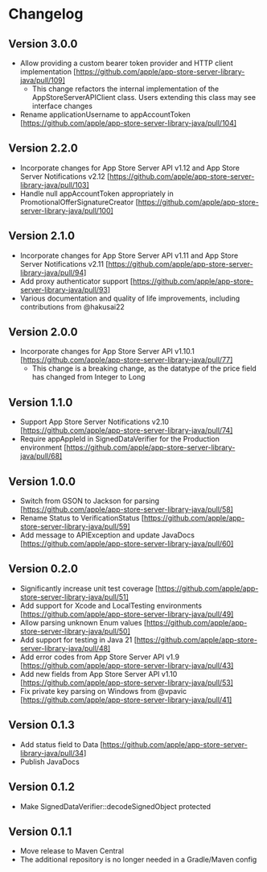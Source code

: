 # Changelog

## Version 3.0.0
- Allow providing a custom bearer token provider and HTTP client implementation [https://github.com/apple/app-store-server-library-java/pull/109]
  - This change refactors the internal implementation of the AppStoreServerAPIClient class. Users extending this class may see interface changes
- Rename applicationUsername to appAccountToken [https://github.com/apple/app-store-server-library-java/pull/104]

## Version 2.2.0
- Incorporate changes for App Store Server API v1.12 and App Store Server Notifications v2.12 [https://github.com/apple/app-store-server-library-java/pull/103]
- Handle null appAccountToken appropriately in PromotionalOfferSignatureCreator [https://github.com/apple/app-store-server-library-java/pull/100]

## Version 2.1.0
- Incorporate changes for App Store Server API v1.11 and App Store Server Notifications v2.11 [https://github.com/apple/app-store-server-library-java/pull/94]
- Add proxy authenticator support [https://github.com/apple/app-store-server-library-java/pull/93]
- Various documentation and quality of life improvements, including contributions from @hakusai22

## Version 2.0.0
- Incorporate changes for App Store Server API v1.10.1 [https://github.com/apple/app-store-server-library-java/pull/77]
  - This change is a breaking change, as the datatype of the price field has changed from Integer to Long

## Version 1.1.0
- Support App Store Server Notifications v2.10 [https://github.com/apple/app-store-server-library-java/pull/74]
- Require appAppleId in SignedDataVerifier for the Production environment [https://github.com/apple/app-store-server-library-java/pull/68]

## Version 1.0.0
- Switch from GSON to Jackson for parsing [https://github.com/apple/app-store-server-library-java/pull/58]
- Rename Status to VerificationStatus [https://github.com/apple/app-store-server-library-java/pull/59]
- Add message to APIException and update JavaDocs [https://github.com/apple/app-store-server-library-java/pull/60]

## Version 0.2.0
- Significantly increase unit test coverage [https://github.com/apple/app-store-server-library-java/pull/51]
- Add support for Xcode and LocalTesting environments [https://github.com/apple/app-store-server-library-java/pull/49]
- Allow parsing unknown Enum values [https://github.com/apple/app-store-server-library-java/pull/50]
- Add support for testing in Java 21 [https://github.com/apple/app-store-server-library-java/pull/48]
- Add error codes from App Store Server API v1.9 [https://github.com/apple/app-store-server-library-java/pull/43]
- Add new fields from App Store Server API v1.10 [https://github.com/apple/app-store-server-library-java/pull/53]
- Fix private key parsing on Windows from @vpavic [https://github.com/apple/app-store-server-library-java/pull/41]

## Version 0.1.3

- Add status field to Data [https://github.com/apple/app-store-server-library-java/pull/34]
- Publish JavaDocs

## Version 0.1.2

- Make SignedDataVerifier::decodeSignedObject protected

## Version 0.1.1

- Move release to Maven Central
- The additional repository is no longer needed in a Gradle/Maven config
